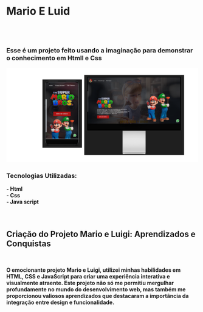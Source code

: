<b><h1>Mario E Luid</h1><b>
<br>
<br>

<h3>Esse é um projeto feito usando a imaginação para demonstrar o conhecimento em Htmll e Css</h3>
<img src="https://github.com/EdsonDev08/Arquivo_Mario_Luid/blob/master/img/Imagem%20Completa%20Mario.png?raw=true"> 
<b></b><h3>Tecnologias Utilizadas:</h3></b>
  - Html <br>
  - Css <br>
  - Java script <br>

<br>
<br>
<b><h2>Criação do Projeto Mario e Luigi: Aprendizados e Conquistas</h2></b>
<br>
<p>O emocionante projeto Mario e Luigi, utilizei minhas habilidades em HTML, CSS e JavaScript para criar uma experiência interativa e visualmente atraente. Este projeto não só me permitiu mergulhar profundamente no mundo do desenvolvimento web, mas também me proporcionou valiosos aprendizados que destacaram a importância da integração entre design e funcionalidade.</p>

